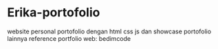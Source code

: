 # Erika-portofolio
website personal portofolio dengan html css js dan showcase portofolio lainnya
reference portfolio web: bedimcode
